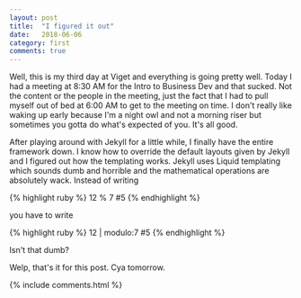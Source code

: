 ```yaml
---
layout: post
title:  "I figured it out"
date:   2018-06-06
category: first
comments: true
---
```


Well, this is my third day at Viget and everything is going pretty well. Today I had a meeting at 8:30 AM for the Intro to Business Dev and that sucked. Not the content or the people in the meeting, just the fact that I had to pull myself out of bed at 6:00 AM to get to the meeting on time. I don't really like waking up early because I'm a night owl and not a morning riser but sometimes you gotta do what's expected of you. It's all good. 

After playing around with Jekyll for a little while, I finally have the entire framework down. I know how to override the default layouts given by Jekyll and I figured out how the templating works. Jekyll uses Liquid templating which sounds dumb and horrible and the mathematical operations are absolutely wack. Instead of writing 


{% highlight ruby %}
12 % 7 #5
{% endhighlight %}

you have to write

{% highlight ruby %}
12 | modulo:7 #5
{% endhighlight %}

Isn't that dumb? 

Welp, that's it for this post. Cya tomorrow. 

{% include comments.html %}